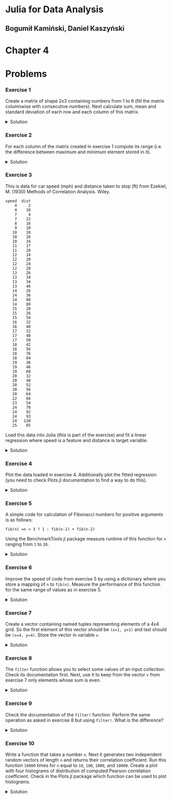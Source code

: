 # Julia for Data Analysis

## Bogumił Kamiński, Daniel Kaszyński

# Chapter 4

# Problems

### Exercise 1

Create a matrix of shape 2x3 containing numbers from 1 to 6 (fill the matrix
columnwise with consecutive numbers). Next calculate sum, mean and standard
deviation of each row and each column of this matrix.

<details>
<summary>Solution</summary>

Write:
```
julia> using Statistics

julia> mat = [1 3 5
              2 4 6]
2×3 Matrix{Int64}:
 1  3  5
 2  4  6

julia> sum(mat, dims=1)
1×3 Matrix{Int64}:
 3  7  11

julia> sum(mat, dims=2)
2×1 Matrix{Int64}:
  9
 12

julia> mean(mat, dims=1)
1×3 Matrix{Float64}:
 1.5  3.5  5.5

julia> mean(mat, dims=2)
2×1 Matrix{Float64}:
 3.0
 4.0

julia> std(mat, dims=1)
1×3 Matrix{Float64}:
 0.707107  0.707107  0.707107

julia> std(mat, dims=2)
2×1 Matrix{Float64}:
 2.0
 2.0
```

Observe that the returned statistics are also stored in matrices.
If we compute them for columns (`dims=1`) then the produced matrix has one row.
If we compute them for rows (`dims=2`) then the produced matrix has one column.

</details>

### Exercise 2

For each column of the matrix created in exercise 1 compute its range
(i.e. the difference between maximum and minimum element stored in it).

<details>
<summary>Solution</summary>

Here are some ways you can do it:
```
julia> [maximum(x) - minimum(x) for x in eachcol(mat)]
3-element Vector{Int64}:
 1
 1
 1

julia> map(x -> maximum(x) - minimum(x), eachcol(mat))
3-element Vector{Int64}:
 1
 1
 1
```

Observe that if we used `eachcol` the produced result is a vector (not a matrix
like in exercise 1).

</details>

### Exercise 3

This is data for car speed (mph) and distance taken to stop (ft)
from Ezekiel, M. (1930) Methods of Correlation Analysis. Wiley.

```
speed  dist
    4     2
    4    10
    7     4
    7    22
    8    16
    9    10
   10    18
   10    26
   10    34
   11    17
   11    28
   12    14
   12    20
   12    24
   12    28
   13    26
   13    34
   13    34
   13    46
   14    26
   14    36
   14    60
   14    80
   15    20
   15    26
   15    54
   16    32
   16    40
   17    32
   17    40
   17    50
   18    42
   18    56
   18    76
   18    84
   19    36
   19    46
   19    68
   20    32
   20    48
   20    52
   20    56
   20    64
   22    66
   23    54
   24    70
   24    92
   24    93
   24   120
   25    85
```

Load this data into Julia (this is part of the exercise) and fit a linear
regression where speed is a feature and distance is target variable.

<details>
<summary>Solution</summary>

First create a matrix with source data by copy pasting it from the exercise
like this:
```
data = [
    4     2
    4    10
    7     4
    7    22
    8    16
    9    10
   10    18
   10    26
   10    34
   11    17
   11    28
   12    14
   12    20
   12    24
   12    28
   13    26
   13    34
   13    34
   13    46
   14    26
   14    36
   14    60
   14    80
   15    20
   15    26
   15    54
   16    32
   16    40
   17    32
   17    40
   17    50
   18    42
   18    56
   18    76
   18    84
   19    36
   19    46
   19    68
   20    32
   20    48
   20    52
   20    56
   20    64
   22    66
   23    54
   24    70
   24    92
   24    93
   24   120
   25    85
]
```

Now use the GLM.jl package to fit the model:

```
julia> using GLM

julia> lm(@formula(distance~speed), (distance=data[:, 2], speed=data[:, 1]))
StatsModels.TableRegressionModel{LinearModel{GLM.LmResp{Vector{Float64}}, GLM.DensePredChol{Float64, LinearAlgebra.CholeskyPivoted{Float64, Matrix{Float64}, Vector{Int64, Matrix{Float64}}

distance ~ 1 + speed

Coefficients:
─────────────────────────────────────────────────────────────────────────
                 Coef.  Std. Error      t  Pr(>|t|)  Lower 95%  Upper 95%
─────────────────────────────────────────────────────────────────────────
(Intercept)  -17.5791     6.75844   -2.60    0.0123  -31.1678    -3.99034
speed          3.93241    0.415513   9.46    <1e-11    3.09696    4.76785
─────────────────────────────────────────────────────────────────────────
```

You can get the same estimates using the `\` operator like this:
```
julia> [ones(50) data[:, 1]] \ data[:, 2]
2-element Vector{Float64}:
 -17.579094890510966
   3.9324087591240877
```

</details>

### Exercise 4

Plot the data loaded in exercise 4. Additionally plot the fitted regression
(you need to check Plots.jl documentation to find a way to do this).

<details>
<summary>Solution</summary>

Run the following:
```
using Plots
scatter(data[:, 1], data[:, 2];
        xlab="speed", ylab="distance", legend=false, smooth=true)
```

The `smooth=true` keyword argument adds the linear regression line to the plot.

</details>

### Exercise 5

A simple code for calculation of Fibonacci numbers for positive
arguments is as follows:

```
fib(n) =n < 3 ? 1 : fib(n-1) + fib(n-2)
```

Using the BenchmarkTools.jl package measure runtime of this function for
`n` ranging from `1` to `20`.

<details>
<summary>Solution</summary>

Use the following code:
```
julia> using BenchmarkTools

julia> for i in 1:40
           print(i, " ")
           @btime fib($i)
       end
1   2.500 ns (0 allocations: 0 bytes)
2   2.700 ns (0 allocations: 0 bytes)
3   4.800 ns (0 allocations: 0 bytes)
4   7.500 ns (0 allocations: 0 bytes)
5   12.112 ns (0 allocations: 0 bytes)
6   19.980 ns (0 allocations: 0 bytes)
7   32.125 ns (0 allocations: 0 bytes)
8   52.696 ns (0 allocations: 0 bytes)
9   85.010 ns (0 allocations: 0 bytes)
10   140.311 ns (0 allocations: 0 bytes)
11   222.177 ns (0 allocations: 0 bytes)
12   359.903 ns (0 allocations: 0 bytes)
13   582.123 ns (0 allocations: 0 bytes)
14   1.000 μs (0 allocations: 0 bytes)
15   1.560 μs (0 allocations: 0 bytes)
16   2.522 μs (0 allocations: 0 bytes)
17   4.000 μs (0 allocations: 0 bytes)
18   6.600 μs (0 allocations: 0 bytes)
19   11.400 μs (0 allocations: 0 bytes)
20   18.100 μs (0 allocations: 0 bytes)
```

Notice that execution time for number `n` is roughly sum of ececution times
for numbers `n-1` and `n-2`.

</details>

### Exercise 6

Improve the speed of code from exercise 5 by using a dictionary where you
store a mapping of `n` to `fib(n)`. Measure the performance of this function
for the same range of values as in exercise 5.

<details>
<summary>Solution</summary>

Use the following code:

```
julia> fib_dict = Dict{Int, Int}()
Dict{Int64, Int64}()

julia> function fib2(n)
           haskey(fib_dict, n) && return fib_dict[n]
           fib_n = n < 3 ? 1 : fib2(n-1) + fib2(n-2)
           fib_dict[n] = fib_n
           return fib_n
       end
fib2 (generic function with 1 method)

julia> for i in 1:20
           print(i, " ")
           @btime fib2($i)
       end
1   40.808 ns (0 allocations: 0 bytes)
2   40.101 ns (0 allocations: 0 bytes)
3   40.101 ns (0 allocations: 0 bytes)
4   40.707 ns (0 allocations: 0 bytes)
5   42.727 ns (0 allocations: 0 bytes)
6   40.909 ns (0 allocations: 0 bytes)
7   40.404 ns (0 allocations: 0 bytes)
8   40.707 ns (0 allocations: 0 bytes)
9   40.808 ns (0 allocations: 0 bytes)
10   39.798 ns (0 allocations: 0 bytes)
11   40.909 ns (0 allocations: 0 bytes)
12   40.404 ns (0 allocations: 0 bytes)
13   42.872 ns (0 allocations: 0 bytes)
14   42.626 ns (0 allocations: 0 bytes)
15   47.972 ns (1 allocation: 16 bytes)
16   46.505 ns (1 allocation: 16 bytes)
17   46.302 ns (1 allocation: 16 bytes)
18   45.390 ns (1 allocation: 16 bytes)
19   47.160 ns (1 allocation: 16 bytes)
20   46.201 ns (1 allocation: 16 bytes)
```

Note that benchmarking essentially gives us a time of dictionary lookup.
The reason is that `@btime` executes the same expression many times, so
for the fastest execution time the value for each `n` is already stored in
`fib_dict`.

It would be more interesting to see the runtime of `fib2` for some large value
of `n` executed once:

```
julia> @time fib2(100)
  0.000018 seconds (107 allocations: 1.672 KiB)
3736710778780434371

julia> @time fib2(200)
  0.000025 seconds (204 allocations: 20.453 KiB)
-1123705814761610347
```

As you can see things are indeed fast. Note that for `n=200` we get a negative
values because of integer overflow.

As a more advanced topic (not covered in the book) it is worth to comment that
`fib2` is not type stable. If we wanted to make it type stable we need to
declare `fib_dict` dictionary as `const`. Here is the code and benchmarks
(you need to restart Julia to run this test):

```
julia> const fib_dict = Dict{Int, Int}()
Dict{Int64, Int64}()

julia> function fib2(n)
           haskey(fib_dict, n) && return fib_dict[n]
           fib_n = n < 3 ? 1 : fib2(n-1) + fib2(n-2)
           fib_dict[n] = fib_n
           return fib_n
       end
fib2 (generic function with 1 method)

julia> @time fib2(100)
  0.000014 seconds (6 allocations: 5.828 KiB)
3736710778780434371

julia> @time fib2(200)
  0.000011 seconds (3 allocations: 17.312 KiB)
-1123705814761610347
```

As you can see the code does less allocations and is faster now.

</details>

### Exercise 7

Create a vector containing named tuples representing elements of a 4x4 grid.
So the first element of this vector should be `(x=1, y=1)` and last should be
`(x=4, y=4)`. Store the vector in variable `v`.

<details>
<summary>Solution</summary>

Since we are asked to create a vector we can write:

```
julia> v = [(x=x, y=y) for x in 1:4 for y in 1:4]
16-element Vector{NamedTuple{(:x, :y), Tuple{Int64, Int64}}}:
 (x = 1, y = 1)
 (x = 1, y = 2)
 (x = 1, y = 3)
 (x = 1, y = 4)
 (x = 2, y = 1)
 (x = 2, y = 2)
 (x = 2, y = 3)
 (x = 2, y = 4)
 (x = 3, y = 1)
 (x = 3, y = 2)
 (x = 3, y = 3)
 (x = 3, y = 4)
 (x = 4, y = 1)
 (x = 4, y = 2)
 (x = 4, y = 3)
 (x = 4, y = 4)
```

Note (not covered in the book) that you could create a matrix by changing
the syntax a bit:

```
julia> [(x=x, y=y) for x in 1:4, y in 1:4]
4×4 Matrix{NamedTuple{(:x, :y), Tuple{Int64, Int64}}}:
 (x = 1, y = 1)  (x = 1, y = 2)  (x = 1, y = 3)  (x = 1, y = 4)
 (x = 2, y = 1)  (x = 2, y = 2)  (x = 2, y = 3)  (x = 2, y = 4)
 (x = 3, y = 1)  (x = 3, y = 2)  (x = 3, y = 3)  (x = 3, y = 4)
 (x = 4, y = 1)  (x = 4, y = 2)  (x = 4, y = 3)  (x = 4, y = 4)
```

Finally, we can use a bit shorter syntax (covered in chapter 14 of the book):

```
julia> [(; x, y) for x in 1:4, y in 1:4]
4×4 Matrix{NamedTuple{(:x, :y), Tuple{Int64, Int64}}}:
 (x = 1, y = 1)  (x = 1, y = 2)  (x = 1, y = 3)  (x = 1, y = 4)
 (x = 2, y = 1)  (x = 2, y = 2)  (x = 2, y = 3)  (x = 2, y = 4)
 (x = 3, y = 1)  (x = 3, y = 2)  (x = 3, y = 3)  (x = 3, y = 4)
 (x = 4, y = 1)  (x = 4, y = 2)  (x = 4, y = 3)  (x = 4, y = 4)
```

</details>

### Exercise 8

The `filter` function allows you to select some values of an input collection.
Check its documentation first. Next, use it to keep from the vector `v` from
exercise 7 only elements whose sum is even.

<details>
<summary>Solution</summary>

To get help on the `filter` function write `?filter`. Next run:

```
julia> filter(e -> iseven(e.x + e.y), v)
8-element Vector{NamedTuple{(:x, :y), Tuple{Int64, Int64}}}:
 (x = 1, y = 1)
 (x = 1, y = 3)
 (x = 2, y = 2)
 (x = 2, y = 4)
 (x = 3, y = 1)
 (x = 3, y = 3)
 (x = 4, y = 2)
 (x = 4, y = 4)
```

</details>

### Exercise 9

Check the documentation of the `filter!` function. Perform the same operation
as asked in exercise 8 but using `filter!`. What is the difference?

<details>
<summary>Solution</summary>

To get help on the `filter!` function write `?filter!`. Next run:

```
julia> filter!(e -> iseven(e.x + e.y), v)
8-element Vector{NamedTuple{(:x, :y), Tuple{Int64, Int64}}}:
 (x = 1, y = 1)
 (x = 1, y = 3)
 (x = 2, y = 2)
 (x = 2, y = 4)
 (x = 3, y = 1)
 (x = 3, y = 3)
 (x = 4, y = 2)
 (x = 4, y = 4)

julia> v
8-element Vector{NamedTuple{(:x, :y), Tuple{Int64, Int64}}}:
 (x = 1, y = 1)
 (x = 1, y = 3)
 (x = 2, y = 2)
 (x = 2, y = 4)
 (x = 3, y = 1)
 (x = 3, y = 3)
 (x = 4, y = 2)
 (x = 4, y = 4)
```

Notice that `filter` allocated a new vector, while `filter!` updated the `v`
vector in place.

</details>

### Exercise 10

Write a function that takes a number `n`. Next it generates two independent
random vectors of length `n` and returns their correlation coefficient.
Run this function `10000` times for `n` equal to `10`, `100`, `1000`,
and `10000`.
Create a plot with four histograms of distribution of computed Pearson
correlation coefficient. Check in the Plots.jl package which function can be
used to plot histograms.

<details>
<summary>Solution</summary>

You can use for example the following code:

```
using Statistics
using Plots
rand_cor(n) = cor(rand(n), rand(n))
plot([histogram([rand_cor(n) for i in 1:10000], title="n=$n", legend=false)
      for n in [10, 100, 1000, 10000]]...)
```

Observe that as you increase `n` the dispersion of the correlation coefficient
decreases.

</details>
